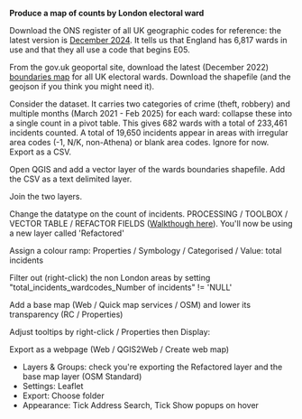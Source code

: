 **Produce a map of counts by London electoral ward**

Download the ONS register of all UK geographic codes for reference: the latest version is [December 2024](https://geoportal.statistics.gov.uk/datasets/ons::register-of-geographic-codes-december-2024-for-the-uk/about). It tells us that England has 6,817 wards in use and that they all use a code that begins E05.

From the gov.uk geoportal site, download the latest (December 2022) [boundaries map](https://geoportal.statistics.gov.uk/datasets/wards-december-2022-boundaries-uk-bsc/explore) for all UK electoral wards. Download the shapefile (and the geojson if you think you might need it).

Consider the dataset. It carries two categories of crime (theft, robbery) and multiple months (March 2021 - Feb 2025) for each ward: collapse these into a single count in a pivot table. This gives 682 wards with a total of 233,461 incidents counted. A total of 19,650 incidents appear in areas with irregular area codes (-1, N/K, non-Athena) or blank area codes. Ignore for now.
Export as a CSV.

Open QGIS and add a vector layer of the wards boundaries shapefile. Add the CSV as a text delimited layer.

Join the two layers.

Change the datatype on the count of incidents. PROCESSING / TOOLBOX / VECTOR TABLE / REFACTOR FIELDS ([Walkthough here](https://wiki.tuflow.com/QGIS_Change_Attribute_Type)). You'll now be using a new layer called 'Refactored'

Assign a colour ramp: Properties / Symbology / Categorised / Value: total incidents

Filter out (right-click) the non London areas by setting "total_incidents_wardcodes_Number of incidents" != 'NULL'

Add a base map (Web / Quick map services / OSM) and lower its transparency (RC / Properties)

Adjust tooltips by right-click / Properties then Display: 

Export as a webpage (Web / QGIS2Web / Create web map)
- Layers & Groups: check you're exporting the Refactored layer and the base map layer (OSM Standard)
- Settings: Leaflet
- Export: Choose folder
- Appearance: Tick Address Search, Tick Show popups on hover